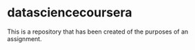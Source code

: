 # datasciencecoursera
This is a repository that has been created of the purposes of an assignment.

